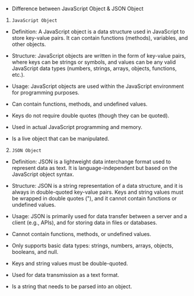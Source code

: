 * Difference between JavaScript Object & JSON Object

1. `JavaScript Object`	
 - Definition: A JavaScript object is a data structure used in JavaScript to store key-value pairs. It can contain functions (methods), variables, and other objects.
 - Structure: JavaScript objects are written in the form of key-value pairs, where keys can be strings or symbols, and values can be any valid JavaScript data types (numbers, strings, arrays, objects, functions, etc.).
 - Usage: JavaScript objects are used within the JavaScript environment for programming purposes.
 
 - Can contain functions, methods, and undefined values.
 - Keys do not require double quotes (though they can be quoted).
 - Used in actual JavaScript programming and memory.
 - Is a live object that can be manipulated.

2. `JSON Object`
 - Definition: JSON is a lightweight data interchange format used to represent data as text. It is language-independent but based on the JavaScript object syntax.
 - Structure: JSON is a string representation of a data structure, and it is always in double-quoted key-value pairs. Keys and string values must be wrapped in double quotes ("), and it cannot contain functions or undefined values.
 - Usage: JSON is primarily used for data transfer between a server and a client (e.g., APIs), and for storing data in files or databases.

 - Cannot contain functions, methods, or undefined values.
 - Only supports basic data types: strings, numbers, arrays, objects, booleans, and null.
 - Keys and string values must be double-quoted.
 - Used for data transmission as a text format.
 - Is a string that needs to be parsed into an object.